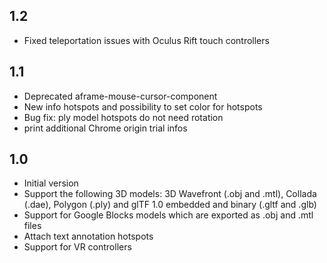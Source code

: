 ## 1.2

- Fixed teleportation issues with Oculus Rift touch controllers

## 1.1

- Deprecated aframe-mouse-cursor-component
- New info hotspots and possibility to set color for hotspots
- Bug fix: ply model hotspots do not need rotation
- print additional Chrome origin trial infos

## 1.0

- Initial version
- Support the following 3D models: 3D Wavefront (.obj and .mtl), Collada (.dae), Polygon (.ply) and glTF 1.0 embedded and binary (.gltf and .glb)
- Support for Google Blocks models which are exported as .obj and .mtl files
- Attach text annotation hotspots
- Support for VR controllers
